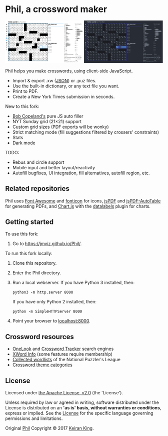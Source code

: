 # Phil, a crossword maker

<img src="images/screenshot.png">

Phil helps you make crosswords, using client-side JavaScript.
* Import & export .xw ([JSON](https://www.xwordinfo.com/JSON/)) or .puz files.
* Use the built-in dictionary, or any text file you want.
* Print to PDF.
* Create a New York Times submission in seconds.

New to this fork:
* [Bob Copeland's](https://github.com/bcopeland) pure JS auto filler
* NYT Sunday grid (21×21) support
* Custom grid sizes (PDF exports will be wonky)
* Strict matching mode (fill suggestions filtered by crossers' constraints)
* Stats
* Dark mode

TODO:
* Rebus and circle support
* Mobile input and better layout/reactivity
* Autofill bugfixes, UI integration, fill alternatives, autofill region, etc.

## Related repositories

Phil uses [Font Awesome](https://github.com/FortAwesome/Font-Awesome/) and [fonticon](https://github.com/devgg/FontIcon) for icons, [jsPDF](https://github.com/MrRio/jsPDF/) and [jsPDF-AutoTable](https://github.com/simonbengtsson/jsPDF-AutoTable/) for generating PDFs, and [Chart.js](https://github.com/chartjs) with the [datalabels](https://github.com/chartjs/chartjs-plugin-datalabels) plugin for charts.

## Getting started

To use this fork:

1. Go to https://jmviz.github.io/Phil/.

To run this fork locally:

1. Clone this repository.

2. Enter the Phil directory.

3. Run a local webserver. If you have Python 3 installed, then:

   ```
   python3 -m http.server 8000
   ```

   If you have only Python 2 installed, then:

   ```
   python -m SimpleHTTPServer 8000
   ```

4. Point your browser to [localhost:8000](http://localhost:8000).

## Crossword resources

* [OneLook](http://onelook.com/) and [Crossword Tracker](http://crosswordtracker.com/) search engines
* [XWord Info](https://www.xwordinfo.com) (some features require membership)
* [Collected wordlists](http://wiki.puzzlers.org/dokuwiki/doku.php?id=solving:wordlists:about:start) of the National Puzzler's League
* [Crossword theme categories](http://www.cruciverb.com/index.php?action=ezportal;sa=page;p=70)


## License
Licensed under [the Apache License, v2.0](http://www.apache.org/licenses/LICENSE-2.0) (the 'License').

Unless required by law or agreed in writing, software distributed under the License
is distributed on an **'as is' basis, without warranties or conditions**, express or implied.
See the [License](LICENSE.txt) for the specific language governing permissions and limitations.

Original [Phil](https://github.com/keiranking/Phil) Copyright &copy; 2017 [Keiran King](http://www.keiranking.com/).
